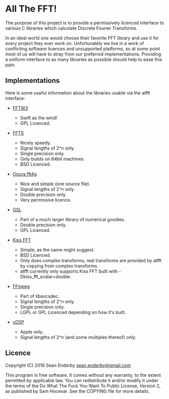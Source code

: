 # All The FFT!

The purpose of this project is to provide a permissively licenced
interface to various C libraries which calculate Discrete Fourier
Transforms.

In an ideal world one would choose their favorite FFT library
and use it for every project they ever work on. Unfortunately 
we live in a work of conflicting software licences and
unsupported platforms, so at some point most of us will have 
to stray from our preferred implementations. Providing a uniform
interface to as many libraries as possible should help to ease 
this pain.

## Implementations
Here is some useful information about the libraries usable via
the atfft interface:

* [FFTW3](http://www.fftw.org)
  - Swift as the wind!
  - GPL Licenced.

* [FFTS](http://www.github.com/anthonix/ffts)
  - Nicely speedy.
  - Signal lengths of 2^n only.
  - Single precision only.
  - Only builds on 64bit machines.
  - BSD Licenced.

* [Ooura fft4g](http://www.kurims.kyoto-u.ac.jp/~ooura/fft.html)
  - Nice and simple (one source file).
  - Signal lengths of 2^n only.
  - Double precision only.
  - Very permissive licence.

* [GSL](http://www.gnu.org/software/gsl)
  - Part of a much larger library of numerical goodies.
  - Double precision only.
  - GPL Licenced.

* [Kiss FFT](http://kissfft.sourceforge.net) 
  - Simple, as the name might suggest.
  - BSD Licenced.
  - Only does complex transforms, real transforms 
    are provided by atfft by copying from complex
    transforms.
  - atfft currently only supports Kiss FFT 
    built with -Dkiss_fft_scalar=double.

* [FFmpeg](http://www.ffmpeg.org)
  - Part of libavcodec.
  - Signal lengths of 2^n only.
  - Single precision only.
  - LGPL or GPL Licenced depending on how it's built.

* [vDSP](http://developer.apple.com/library/mac/documentation/Accelerate/Reference/vDSPRef)
  - Apple only.
  - Signal lengths of 2^n (and some multiples thereof) only.

## Licence
Copyright (C) 2016 Sean Enderby <sean.enderby@gmail.com>

This program is free software. It comes without any warranty, to
the extent permitted by applicable law. You can redistribute it 
and/or modify it under the terms of the Do What The Fuck You Want 
To Public License, Version 2, as published by Sam Hocevar. See 
the COPYING file for more details.

